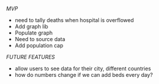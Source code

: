 *MVP*

 * need to tally deaths when hospital is overflowed
 * Add graph lib
 * Populate graph
 * Need to source data
 * Add population cap

*FUTURE FEATURES*

 * allow users to see data for their city, different countries
 * how do numbers change if we can add beds every day?
